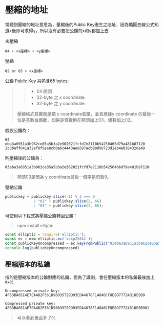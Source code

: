 # 壓縮的地址

常聽到壓縮的地址意思為，壓縮後的Public Key產生之地址，因為橢圓曲線公式知道x後即可求得y，所以沒有必要把公鑰的x和y都加上去

未壓縮

```
04 + <x座標> + <y座標>
```

壓縮

```
02 or 03 + <x座標>
```

公鑰 Public Key 共包含65 bytes:

> > * 04 開頭
> > * 32-byte 之 x coordinate.
> > * 32-byte 之 y coordinate.
>
> 壓縮格式其實就是把 y coordinate丟棄，並且根據y coordinate 的最後一位是基數或偶數，如果是奇數則在開頭加上03，偶數加上02。

假設公鑰為：

```
04
eba3a6951a3b962ce05a5b3a2e562021fcfd7e2110b54250466d79a481b87120
2c8baff041a32ef8f5ea8cb0a6c4443ae8697acb98d98723d2eb4eb384326e49
```

則壓縮後的公鑰為：

```
03eba3a6951a3b962ce05a5b3a2e562021fcfd7e2110b54250466d79a481b87120
```

> 開頭03是因為 y coordinate最後一個字是奇數9。

壓縮公鑰

```js
publickey = publickey.slice(-1) % 2 === 0 
             ? "02" + publickey.slice(2, 66) 
             : "03" + publickey.slice(2, 66);
```

可使用以下程式將壓縮公鑰轉回公鑰：

> npm install elliptic

```js
const elliptic = require('elliptic');
const ec = new elliptic.ec('secp256k1');
const publicKeyUncompressed = ec.keyFromPublic("03eba3a6951a3b962ce05a5b3a2e562021fcfd7e2110b54250466d79a481b87120", 'hex').getPublic(false, 'hex');
console.log(publicKeyUncompressed)
```

## 壓縮版本的私鑰

指的是壓縮版本的公鑰對應的私鑰，但為了識別，會在壓縮版本的私鑰最後加上`0x01`

```
Uncompressed private key:    
4F63BA6514E7EA4D2F561D96035729D93EDA4678F148A0CF8E8D77724B18E0B9

Compressed private key:    
4F63BA6514E7EA4D2F561D96035729D93EDA4678F148A0CF8E8D77724B18E0B901
```

> 可以看到後面多了`01`



